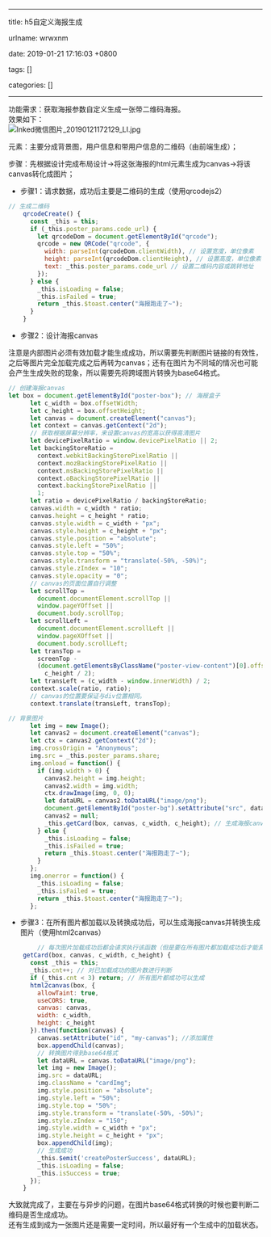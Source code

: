 
---

title: h5自定义海报生成

urlname: wrwxnm

date: 2019-01-21 17:16:03 +0800

tags: []

categories: []

---

功能需求：获取海报参数自定义生成一张带二维码海报。<br />效果如下：<br />![Inked微信图片_20190121172129_LI.jpg](https://cdn.nlark.com/yuque/0/2019/jpeg/250093/1548062679065-c45906c9-bae5-4d02-92bc-13f747042672.jpeg#align=left&display=inline&height=657&name=Inked%E5%BE%AE%E4%BF%A1%E5%9B%BE%E7%89%87_20190121172129_LI.jpg&originHeight=1298&originWidth=836&size=673550&status=done&style=none&width=423)

元素：主要分成背景图，用户信息和带用户信息的二维码（由前端生成）；

步骤：先根据设计完成布局设计->将这张海报的html元素生成为canvas->将该canvas转化成图片；

- 步骤1：请求数据，成功后主要是二维码的生成（使用qrcodejs2）

```javascript
// 生成二维码
    qrcodeCreate() {
      const _this = this;
      if (_this.poster_params.code_url) {
        let qrcodeDom = document.getElementById("qrcode");
        qrcode = new QRCode("qrcode", {
          width: parseInt(qrcodeDom.clientWidth), // 设置宽度，单位像素
          height: parseInt(qrcodeDom.clientHeight), // 设置高度，单位像素
          text: _this.poster_params.code_url // 设置二维码内容或跳转地址
        });
      } else {
        _this.isLoading = false;
        _this.isFailed = true;
        return _this.$toast.center("海报跑走了~");
      }
    }
```

- 步骤2：设计海报canvas

注意是内部图片必须有效加载才能生成成功，所以需要先判断图片链接的有效性，之后等图片完全加载完成之后再转为canvas；还有在图片为不同域的情况也可能会产生生成失败的现象，所以需要先将跨域图片转换为base64格式。

```javascript
// 创建海报canvas
let box = document.getElementById("poster-box"); // 海报盒子
      let c_width = box.offsetWidth;
      let c_height = box.offsetHeight;
      let canvas = document.createElement("canvas");
      let context = canvas.getContext("2d");
      // 获取根据屏幕分辨率，来设置canvas的宽高以获得高清图片
      let devicePixelRatio = window.devicePixelRatio || 2;
      let backingStoreRatio =
        context.webkitBackingStorePixelRatio ||
        context.mozBackingStorePixelRatio ||
        context.msBackingStorePixelRatio ||
        context.oBackingStorePixelRatio ||
        context.backingStorePixelRatio ||
        1;
      let ratio = devicePixelRatio / backingStoreRatio;
      canvas.width = c_width * ratio;
      canvas.height = c_height * ratio;
      canvas.style.width = c_width + "px";
      canvas.style.height = c_height + "px";
      canvas.style.position = "absolute";
      canvas.style.left = "50%";
      canvas.style.top = "50%";
      canvas.style.transform = "translate(-50%, -50%)";
      canvas.style.zIndex = "10";
      canvas.style.opacity = "0";
      // canvas的页面位置自行调整
      let scrollTop =
        document.documentElement.scrollTop ||
        window.pageYOffset ||
        document.body.scrollTop;
      let scrollLeft =
        document.documentElement.scrollLeft ||
        window.pageXOffset ||
        document.body.scrollLeft;
      let transTop =
        screenTop -
        (document.getElementsByClassName("poster-view-content")[0].offsetTop -
          c_height / 2);
      let transLeft = (c_width - window.innerWidth) / 2;
      context.scale(ratio, ratio);
      // canvas的位置要保证与div位置相同。
      context.translate(transLeft, transTop);
```

```javascript
// 背景图片
      let img = new Image();
      let canvas2 = document.createElement("canvas");
      let ctx = canvas2.getContext("2d");
      img.crossOrigin = "Anonymous";
      img.src = _this.poster_params.share;
      img.onload = function() {
        if (img.width > 0) {
          canvas2.height = img.height;
          canvas2.width = img.width;
          ctx.drawImage(img, 0, 0);
          let dataURL = canvas2.toDataURL("image/png");
          document.getElementById("poster-bg").setAttribute("src", dataURL);
          canvas2 = null;
          _this.getCard(box, canvas, c_width, c_height); // 生成海报canvas
        } else {
          _this.isLoading = false;
          _this.isFailed = true;
          return _this.$toast.center("海报跑走了~");
        }
      };
      img.onerror = function() {
        _this.isLoading = false;
        _this.isFailed = true;
        return _this.$toast.center("海报跑走了~");
      };
```

- 步骤3：在所有图片都加载以及转换成功后，可以生成海报canvas并转换生成图片（使用html2canvas）

```javascript
 		// 每次图片加载成功后都会请求执行该函数（但是要在所有图片都加载成功后才能真正生成canvas）
    getCard(box, canvas, c_width, c_height) {
      const _this = this;
      _this.cnt++; // 对已加载成功的图片数进行判断
      if (_this.cnt < 3) return; // 所有图片都成功可以生成
      html2canvas(box, {
        allowTaint: true,
        useCORS: true,
        canvas: canvas,
        width: c_width,
        height: c_height
      }).then(function(canvas) {
        canvas.setAttribute("id", "my-canvas"); //添加属性
        box.appendChild(canvas);
        // 转换图片得到base64格式
        let dataURL = canvas.toDataURL("image/png");
        let img = new Image();
        img.src = dataURL;
        img.className = "cardImg";
        img.style.position = "absolute";
        img.style.left = "50%";
        img.style.top = "50%";
        img.style.transform = "translate(-50%, -50%)";
        img.style.zIndex = "150";
        img.style.width = c_width + "px";
        img.style.height = c_height + "px";
        box.appendChild(img);
        // 生成成功
        _this.$emit('createPosterSuccess', dataURL);
        _this.isLoading = false;
        _this.isSuccess = true;
      });
    }
```

大致就完成了，主要在与异步的问题，在图片base64格式转换的时候也要判断二维码是否生成成功。<br />还有生成到成为一张图片还是需要一定时间，所以最好有一个生成中的加载状态。


